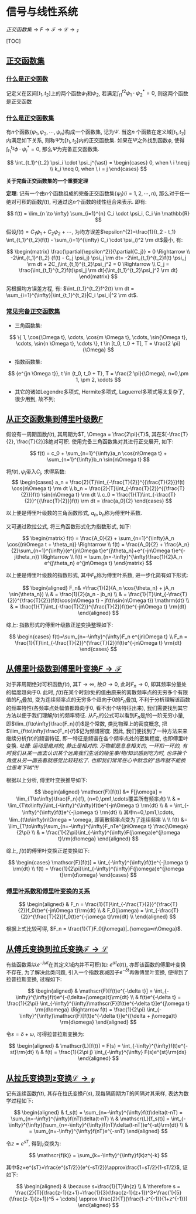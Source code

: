 # 信号与线性系统


$正交函数集 \longrightarrow \mathit{F} \longrightarrow \mathscr{F} \longrightarrow \mathscr{L} \longrightarrow \mathscr{z}$

[TOC]
<span id='toc'></span>

## [正交函数集](#toc)

### [什么是正交函数](#toc)

记定义在区间$[t_1,t_2]$上的两个函数$\psi_1$和$\psi_2$, 若满足$\int_{t1}^{t2} \psi_1 \cdot \psi_2^{\ast}=0$, 则这两个函数是正交函数

### [什么是正交函数集](#toc)

有$n$个函数$\{\psi_1,\psi_2,\cdots,\psi_n\}$构成一个函数集, 记为$\Psi$. 当这$n$ 个函数在定义域$[t_1, t_2]$内满足如下关系, 则称$\Psi$为$[t_1,t_2]$内的正交函数集. 如果在$\Psi$之外找到函数$\phi$, 使得$\int_{t_1}^{t_2} \phi \cdot \psi_i^{\ast}=0$, 那么$\Psi$为完备正交函数集.

$$
\int_{t_1}^{t_2} \psi_i \cdot \psi_j^{\ast} =
\begin{cases}
0, when \ i \neq j \\
 k_i \neq 0, when \  i = j
\end{cases}
$$

**关于完备正交函数集的一个重要定理**

**定理**: 记有一个由$n$个函数组成的完备正交函数集$\{\psi_i\}(i=1,2,\cdots,n)$, 那么对于任一绝对可积的函数$f(t)$, 可通过这$n$个函数的线性组合来表示. 即有:

$$
f(t) = \lim_{n \to \infty} \sum_{i=1}^{n} C_i \cdot \psi_i, C_i \in \mathbb{R}
$$

假设$f(t)=C_1 \psi_1 + C_2 \psi_2 + \cdots$, 为均方误差$\epsilon^{2}=\frac{1}{t_2 - t_1} \int_{t_1}^{t_2}(f(t) - \sum_{i=1}^{\infty} C_i \cdot \psi_i)^2 \rm dt$最小, 有:

$$
\begin{matrix}
\frac{\partial{\epsilon^2}}{\partial{C_j}} = 0 \Rightarrow \\
-2\int_{t_1}^{t_2} (f(t) - C_j \psi_j) \psi_j \rm dt= -2\int_{t_1}^{t_2}f(t) \psi_j \rm dt + 2C_j\int_{t_1}^{t_2}\psi_j^2 = 0 \Rightarrow \\
C_j = \frac{\int_{t_1}^{t_2}f(t)\psi_j \rm dt}{\int_{t_1}^{t_2}\psi_j^2 \rm dt}
\end{matrix}
$$

另根据均方误差方程, 有: $\int_{t_1}^{t_2}f^2(t) \rm dt = \sum_{i=1}^{\infty}|\int_{t_1}^{t_2}|C_i \psi_i|^2 \rm dt$.

### [常见完备正交函数集](#toc)

- 三角函数集:

$$
\{ 1, \cos{\Omega t}, \cdots, \cos{m \Omega t}, \cdots, \sin{\Omega t}, \cdots, \sin{n \Omega t}, \cdots \}, t \in [t_0, t_0 + T], T = \frac{2 \pi}{\Omega}
$$

- 指数函数集:

$$
{e^{jn \Omega t}}, t \in {t_0, t_0 + T}, T = \frac{2 \pi}{\Omega}, n=0,\pm 1, \pm 2, \cdots
$$

- 其它的诸如Legendre多项式, Hermite多项式, Laguerrel多项式等太复杂了, 很少用到, 故不列;

## [从正交函数集到傅里叶级数$\mathit{F}$](#toc)

假设有一周期函数$f(t)$, 其周期为$T, \Omega = \frac{2\pi}{T}$, 其在$[-\frac{T}{2}, \frac{T}{2}]$绝对可积.  使用完备三角函数集对其进行正交展开, 如下:

$$
f(t) = c_0 + \sum_{n=1}^{\infty}a_n \cos{n\Omega t} + \sum_{n=1}^{\infty}b_n \sin{n\Omega t}
$$

将$f(t), \psi_i$带入$C_j$, 求得系数:
$$
\begin{cases}
a_n = \frac{2}{T}\int_{-\frac{T}{2}}^{{\frac{T}{2}}}f(t) \cos{n\Omega t} \rm dt \\
b_n = \frac{2}{T}\int_{-\frac{T}{2}}^{{\frac{T}{2}}}f(t) \sin{n\Omega t} \rm dt \\
c_0 = \frac{1}{T}\int_{-\frac{T}{2}}^{{\frac{T}{2}}}f(t) \rm dt = \frac{a_0}{2}
\end{cases}
$$

以上便是傅里叶级数的三角函数形式, $a_n, b_n$称为傅里叶系数.

又可通过欧拉公式, 将三角函数形式化为指数形式, 如下:

$$
\begin{matrix}
f(t) = \frac{A_0}{2} + \sum_{n=1}^{\infty}A_n \cos{(n\Omega t + \theta_n)} \Rightarrow \\
f(t) = \frac{A_0}{2} + \frac{A_n}{2}\sum_{n=1}^{\infty}(e^{jn\Omega t}e^{j\theta_n}+e^{-jn\Omega t}e^{-j\theta_n}) \Rightarrow \\
f(t) = \sum_{n=-\infty}^{\infty}\frac{1}{2}A_n e^{j\theta_n} e^{jn\Omega t} 
\end{matrix}
$$

以上便是傅里叶级数的指数形式, 其中$F_n$称为傅里叶系数, 进一步化简有如下形式:

$$
\begin{aligned}
F_n& =\frac{1}{2}(A_n \cos{\theta_n} + jA_n \sin{\theta_n}) \\
& = \frac{1}{2}(a_n - jb_n) \\
& = \frac{1}{T}\int_{-\frac{T}{2}}^{\frac{T}{2}}(f(t)\cos{n\Omega t} - jf(t)\sin{n\Omega t}) \mathrm{dt}  \\
& = \frac{1}{T}\int_{-\frac{T}{2}}^{\frac{T}{2}}f(t)e^{-jn\Omega t} \rm{dt}
\end{aligned}
$$

综上: 指数形式的傅里叶级数正逆变换整理如下:

$$
\begin{cases}
f(t)=\sum_{n=-\infty}^{\infty}F_n e^{jn\Omega t} \\
F_n = \frac{1}{T}\int_{-\frac{T}{2}}^{\frac{T}{2}}f(t)e^{-jn\Omega t} \rm{dt}
\end{cases}
$$

## [从傅里叶级数到傅里叶变换$\mathit{F}\to\mathscr{F}$](#toc)

对于非周期绝对可积函数$f(t)$, 其$T\to\infty$, 故$\Omega\to 0$, 此时$F_n\to 0$, 即其频率分量处的幅度趋向于0. 此时, $f(t)$在某个时刻$t$处的值由原来的离散频率点的无穷多个有限值的$F_n$叠加, 变为连续频率点的无穷多个趋向于0的$F_n$叠加, 不利于分析理解该函数的频率特性(各频率点处幅值都趋向于0, 看不出个啥特征出来), 我们需要找到其它方法以便于我们理解$f(t)$的频率特征.
从$F_n$的公式可以看到$F_n$是$f$的一阶无穷小量, 即$\lim_{f\to\infty}\frac{F_n}{f}$是个常数, 类比物理上的密度概念, 把$\lim_{f\to\infty}\frac{F_n}{f}$记为频谱密度. 因此, 我们便找到了一种方法来来继续分析$f(t)$的频谱特征, 即一特征是频谱在各个频率点处的密集程度, 也即傅里叶变换. *吐槽: 运动是绝对的, 静止是相对的. 万物都是息息相关的, 一环扣一环的, 有时我们从某一面去认识某个远离我们生活的陌生事/物/知识感到吃力时, 也许换个角度从另一面去看就感觉比较轻松了. 也即我们常常在心中默念的"恁咋就不能换位思考下呐"!!!*

根据以上分析, 傅里叶变换推导如下:

$$
\begin{aligned}
\mathscr{F}[f(t)] &= F[j\omega] = \lim_{T\to\infty}\frac{F_n}{f}, (n=0,\pm1,\cdots覆盖所有频率点) \\
& = \lim_{T\to\infty}\int_{-\infty}^{\infty}f(t)e^{-jn\Omega t} \rm{dt} \\
& = \int_{-\infty}^{\infty}f(t)e^{-j\omega t} \rm{dt} \\
其中n=0,\pm1,\cdots, \lim_{t\to\infty}n\Omega = \omega, 即离散频率点变为了连续频率 \\
\\
f(t) &= \lim_{T\to\infty}\sum_{n=-\infty}^{\infty}F_nTe^{jn\Omega t} \frac{\Omega}{2\pi} \\
& = \frac{1}{2\pi}\int_{-\infty}^{\infty}F(j\omega)e^{j\omega t}\rm{d\omega}
\end{aligned}
$$

综上, $f(t)$的傅里叶变换正逆变换如下: 

$$
\begin{cases}
\mathscr{F}[f(t)] = \int_{-\infty}^{\infty}f(t)e^{-j\omega t} \rm{dt} \\
f(t) = \frac{1}{2\pi}\int_{-\infty}^{\infty}F(j\omega)e^{j\omega t}\rm{d\omega}
\end{cases}
$$

### [傅里叶系数和傅里叶变换的关系](#toc)

$$
\begin{aligned}
& F_n = \frac{1}{T}\int_{-\frac{T}{2}}^{\frac{T}{2}}f_0(t)e^{-jn\Omega t}\rm{dt} \\
& F_0(j\omega) = \int_{-\frac{T}{2}}^{\frac{T}{2}}f_0(t)e^{-j\omega t}\rm{dt} \\
\end{aligned}
$$

根据上式比较可得, $F_n = \frac{1}{T}F_0(j\omega)|_{\omega=n\Omega}$.

## [从傅氏变换到拉氏变换$\mathscr{F}\to\mathscr{L}$](#toc)

有些函数乘以$e^{-j\omega t}$在其定义域内并不可积(如: $e^{\alpha t} \epsilon(t)$), 亦即该函数的傅里叶变换不存在, 为了解决此类问题, 引入一个指数衰减因子$e^{-\delta t}$再做傅里叶变换, 便得到了拉普拉斯变换, 过程如下:

$$
\begin{aligned}
& \mathscr{F}[f(t)e^{-\delta t}] = \int_{-\infty}^{\infty}f(t)e^{-(\delta+j\omega)t}\rm{dt} \\
& f(t)e^{-\delta t} = \frac{1}{2\pi} \int_{-\infty}^{\infty}\mathscr{F}[f(t)e^{-\delta t}]e^{j\omega t} \rm{d\omega} \Rightarrow f(t) = \frac{1}{2\pi} \int_{-\infty}^{\infty}\mathscr{F}[f(t)e^{-\delta t}]e^{(\delta + j\omega)t} \rm{d\omega}
\end{aligned}
$$

令$s=\delta + \omega$, 可得拉普拉斯变换为:

$$
\begin{aligned}
& \mathscr{L}[f(t)] = F(s) = \int_{-\infty}^{\infty}f(t)e^{-st}\rm{dt} \\
& f(t) = \frac{1}{2\pi j} \int_{-\infty}^{\infty} F(s)e^{st}\rm{ds}
\end{aligned}
$$

## [从拉氏变换到z变换$\mathscr{L}\to\mathscr{z}$](#toc)

记有连续函数$f(t)$, 其存在拉氏变换$F(s)$, 现每隔周期为T的间隔对其采样, 表达为数学过程如下:

$$
\begin{aligned}
& f_s(t) = \sum_{n=-\infty}^{\infty}f(t)\delta(t-nT) = \sum_{n=-\infty}^{\infty}f(nT)\delta(t-nT) \\
& \mathscr{L}[f_s(t)]  = \int_{-\infty}^{\infty}(\sum_{n=-\infty}^{\infty}f(nT)\delta(t-nT))e^{-st}\rm{dt} \\
& = \sum_{n=-\infty}^{\infty}f(nT)e^{-snT}
\end{aligned}
$$

令$z=e^{sT}$, 得到$\mathscr{z}$变换为:

$$
\mathscr{f(k)} = \sum_{k=-\infty}^{\infty}f(k)z^{-k}
$$

其中$z=e^{sT}=\frac{e^{sT/2}}{e^{-sT/2}}\approx\frac{1+sT/2}{1-sT/2}$, 证如下:

$$
\begin{aligned}
& \because s=\frac{1}{T}\ln{z} \\
& \therefore s = \frac{2}{T}[\frac{z-1}{z+1}+\frac{1}{3}(\frac{z-1}{z+1})^3+\frac{1}{5}(\frac{z-1}{z+1})^5 + \cdots] \approx \frac{2}{T}(\frac{1-z^{-1}}{1+z^{-1}})
\end{aligned}
$$